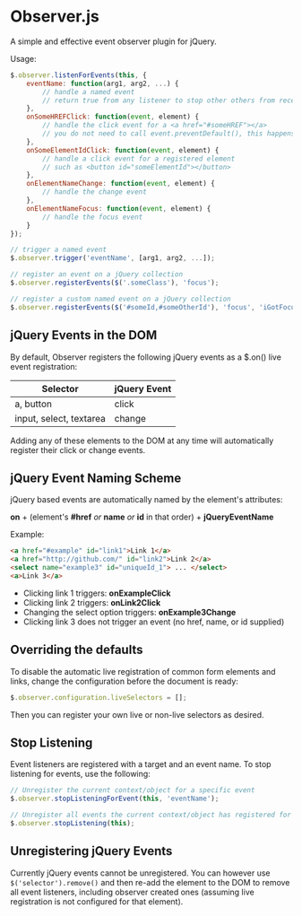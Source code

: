 # Observer.js

A simple and effective event observer plugin for jQuery.

Usage:

```javascript
$.observer.listenForEvents(this, {
	eventName: function(arg1, arg2, ...) {
		// handle a named event
		// return true from any listener to stop other others from receiving the event
	},
	onSomeHREFClick: function(event, element) { 
		// handle the click event for a <a href="#someHREF"></a>
		// you do not need to call event.preventDefault(), this happens automatically if a handler exists
	},
	onSomeElementIdClick: function(event, element) {
		// handle a click event for a registered element
		// such as <button id="someElementId"></button>
	},
	onElementNameChange: function(event, element) {
		// handle the change event
	},
	onElementNameFocus: function(event, element) {
		// handle the focus event 
	}
});

// trigger a named event
$.observer.trigger('eventName', [arg1, arg2, ...]);

// register an event on a jQuery collection
$.observer.registerEvents($('.someClass'), 'focus');

// register a custom named event on a jQuery collection
$.observer.registerEvents($('#someId,#someOtherId'), 'focus', 'iGotFocus');

```

## jQuery Events in the DOM

By default, Observer registers the following jQuery events as a $.on() live event registration:


| Selector                | jQuery Event |
| ----------------------- | ------------ |
| a, button               | click        |
| input, select, textarea | change       |

Adding any of these elements to the DOM at any time will automatically register their click or change events.


## jQuery Event Naming Scheme
jQuery based events are automatically named by the element's attributes:

**on** + (element's **#href** *or* **name** *or* **id** in that order) + **jQueryEventName**

Example:

```html
<a href="#example" id="link1">Link 1</a>
<a href="http://github.com/" id="link2">Link 2</a>
<select name="example3" id="uniqueId_1"> ... </select>
<a>Link 3</a>
```


* Clicking link 1 triggers: **onExampleClick**
* Clicking link 2 triggers: **onLink2Click**
* Changing the select option triggers: **onExample3Change**
* Clicking link 3 does not trigger an event (no href, name, or id supplied)

## Overriding the defaults
To disable the automatic live registration of common form elements and links, change the configuration before the document is ready:

```javascript
$.observer.configuration.liveSelectors = [];
```
Then you can register your own live or non-live selectors as desired.

## Stop Listening
Event listeners are registered with a target and an event name. To stop listening for events, use the following:

```javascript
// Unregister the current context/object for a specific event
$.observer.stopListeningForEvent(this, 'eventName');

// Unregister all events the current context/object has registered for
$.observer.stopListening(this);

```

## Unregistering jQuery Events
Currently jQuery events cannot be unregistered. You can however use `$('selector').remove()` and then re-add the element to the DOM to remove all event listeners, including observer created ones (assuming live registration is not configured for that element).
